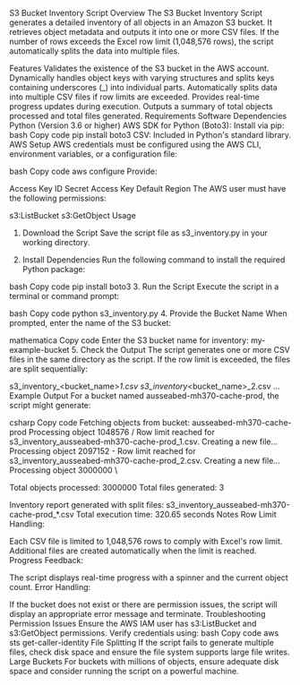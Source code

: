 S3 Bucket Inventory Script
Overview
The S3 Bucket Inventory Script generates a detailed inventory of all objects in an Amazon S3 bucket. It retrieves object metadata and outputs it into one or more CSV files. If the number of rows exceeds the Excel row limit (1,048,576 rows), the script automatically splits the data into multiple files.

Features
Validates the existence of the S3 bucket in the AWS account.
Dynamically handles object keys with varying structures and splits keys containing underscores (_) into individual parts.
Automatically splits data into multiple CSV files if row limits are exceeded.
Provides real-time progress updates during execution.
Outputs a summary of total objects processed and total files generated.
Requirements
Software Dependencies
Python (Version 3.6 or higher)
AWS SDK for Python (Boto3): Install via pip:
bash
Copy code
pip install boto3
CSV: Included in Python's standard library.
AWS Setup
AWS credentials must be configured using the AWS CLI, environment variables, or a configuration file:

bash
Copy code
aws configure
Provide:

Access Key ID
Secret Access Key
Default Region
The AWS user must have the following permissions:

s3:ListBucket
s3:GetObject
Usage
1. Download the Script
Save the script file as s3_inventory.py in your working directory.

2. Install Dependencies
Run the following command to install the required Python package:

bash
Copy code
pip install boto3
3. Run the Script
Execute the script in a terminal or command prompt:

bash
Copy code
python s3_inventory.py
4. Provide the Bucket Name
When prompted, enter the name of the S3 bucket:

mathematica
Copy code
Enter the S3 bucket name for inventory: my-example-bucket
5. Check the Output
The script generates one or more CSV files in the same directory as the script. If the row limit is exceeded, the files are split sequentially:

s3_inventory_<bucket_name>_1.csv
s3_inventory_<bucket_name>_2.csv
...
Example Output
For a bucket named ausseabed-mh370-cache-prod, the script might generate:

csharp
Copy code
Fetching objects from bucket: ausseabed-mh370-cache-prod
Processing object 1048576 /
Row limit reached for s3_inventory_ausseabed-mh370-cache-prod_1.csv. Creating a new file...
Processing object 2097152 -
Row limit reached for s3_inventory_ausseabed-mh370-cache-prod_2.csv. Creating a new file...
Processing object 3000000 \

Total objects processed: 3000000
Total files generated: 3

Inventory report generated with split files: s3_inventory_ausseabed-mh370-cache-prod_*.csv
Total execution time: 320.65 seconds
Notes
Row Limit Handling:

Each CSV file is limited to 1,048,576 rows to comply with Excel's row limit.
Additional files are created automatically when the limit is reached.
Progress Feedback:

The script displays real-time progress with a spinner and the current object count.
Error Handling:

If the bucket does not exist or there are permission issues, the script will display an appropriate error message and terminate.
Troubleshooting
Permission Issues
Ensure the AWS IAM user has s3:ListBucket and s3:GetObject permissions.
Verify credentials using:
bash
Copy code
aws sts get-caller-identity
File Splitting
If the script fails to generate multiple files, check disk space and ensure the file system supports large file writes.
Large Buckets
For buckets with millions of objects, ensure adequate disk space and consider running the script on a powerful machine.
